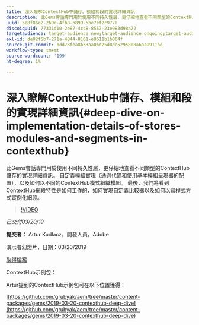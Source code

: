 ```yaml
---
title: 深入瞭解ContextHub中儲存、模組和段的實現詳細資訊
description: 此Gems會話專門用於使用不同持久性層，更仔細地查看不同類型的ContextHub儲存的實現詳細資訊。 自定義模組實現（通過代碼和使用基本模組呈現器的配置），以及如何以不同的ContextHub模式組織模組。 最後，我們將看到ContextHub網段特性是如何工作的，如何實現自定義比較器以及如何以寫程式方式實例化網段。
uuid: 5e8f86e2-269e-4fb8-b899-5be7ef2c977a
discoiquuid: 77331d10-2e87-4cc8-8557-23e983d98a72
targetaudience: target-audience new;target-audience ongoing;target-audience upgrader
exl-id: de02f5b7-271a-4844-8161-e9611b1b064f
source-git-commit: bdd73fea8b33aa0bd25d8de5295808a6aa9911bd
workflow-type: tm+mt
source-wordcount: '199'
ht-degree: 1%

---
```


# 深入瞭解ContextHub中儲存、模組和段的實現詳細資訊{#deep-dive-on-implementation-details-of-stores-modules-and-segments-in-contexthub}

此Gems會話專門用於使用不同持久性層，更仔細地查看不同類型的ContextHub儲存的實現詳細資訊。 自定義模組實現（通過代碼和使用基本模組呈現器的配置），以及如何以不同的ContextHub模式組織模組。 最後，我們將看到ContextHub網段特性是如何工作的，如何實現自定義比較器以及如何以寫程式方式實例化網段。

>[!VIDEO](https://video.tv.adobe.com/v/27010/?quality=9)

*已交付03/20/19*

**提交者：** Artur Kudlacz，開發人員，Adobe

演示者幻燈片，日期：03/20/2019

[取得檔案](assets/aem-gems-contexthubdeepdive-03202019.pdf)

ContextHub示例包：

Artur提到的ContextHub示例包可在以下位置獲得：

[https://github.com/grubyak/aem/tree/master/content-packages/gems/2019-03-20-contexthub-deep-dive](https://github.com/grubyak/aem/tree/master/content-packages/gems/2019-03-20-contexthub-deep-dive)
